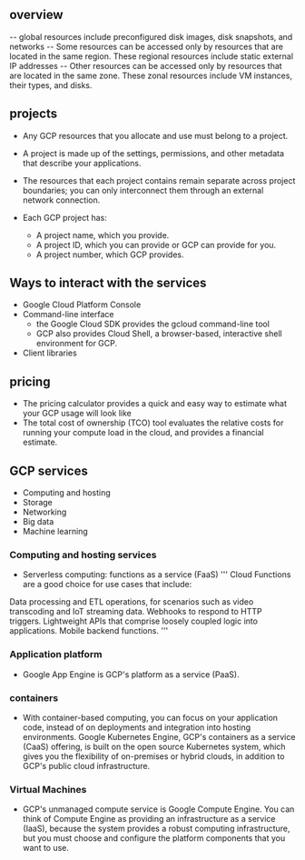 ## overview

-- global resources include preconfigured disk images, disk snapshots, and networks
-- Some resources can be accessed only by resources that are located in the same region. These regional resources include static external IP addresses
-- Other resources can be accessed only by resources that are located in the same zone. These zonal resources include VM instances, their types, and disks.

## projects

- Any GCP resources that you allocate and use must belong to a project. 
- A project is made up of the settings, permissions, and other metadata that describe your applications. 
- The resources that each project contains remain separate across project boundaries; you can only interconnect them through an external network connection.
- Each GCP project has:

	- A project name, which you provide.
	- A project ID, which you can provide or GCP can provide for you.
	- A project number, which GCP provides.

## Ways to interact with the services
- Google Cloud Platform Console
- Command-line interface
	- the Google Cloud SDK provides the gcloud command-line tool
	- GCP also provides Cloud Shell, a browser-based, interactive shell environment for GCP.
- Client libraries

## pricing
- The pricing calculator provides a quick and easy way to estimate what your GCP usage will look like
- The total cost of ownership (TCO) tool evaluates the relative costs for running your compute load in the cloud, and provides a financial estimate. 

## GCP services
- Computing and hosting
- Storage
- Networking
- Big data
- Machine learning

### Computing and hosting services
- Serverless computing: functions as a service (FaaS)
'''
Cloud Functions are a good choice for use cases that include:

Data processing and ETL operations, for scenarios such as video transcoding and IoT streaming data.
Webhooks to respond to HTTP triggers.
Lightweight APIs that comprise loosely coupled logic into applications.
Mobile backend functions.
'''
### Application platform
- Google App Engine is GCP's platform as a service (PaaS). 

### containers
- With container-based computing, you can focus on your application code, instead of on deployments and integration into hosting environments. Google Kubernetes Engine, GCP's containers as a service (CaaS) offering, is built on the open source Kubernetes system, which gives you the flexibility of on-premises or hybrid clouds, in addition to GCP's public cloud infrastructure.

### Virtual Machines
- GCP's unmanaged compute service is Google Compute Engine. You can think of Compute Engine as providing an infrastructure as a service (IaaS), because the system provides a robust computing infrastructure, but you must choose and configure the platform components that you want to use. 




